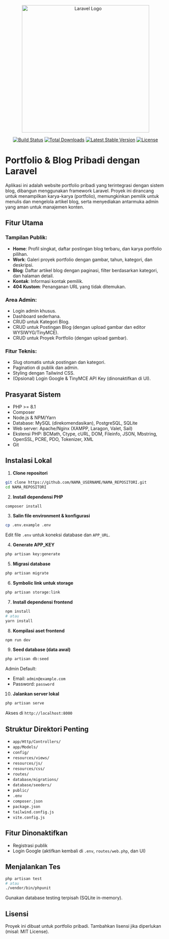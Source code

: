 <p align="center"><a href="https://laravel.com" target="_blank"><img src="https://raw.githubusercontent.com/laravel/art/master/logo-lockup/5%20SVG/2%20CMYK/1%20Full%20Color/laravel-logolockup-cmyk-red.svg" width="400" alt="Laravel Logo"></a></p>

<p align="center">
<a href="https://github.com/laravel/framework/actions"><img src="https://github.com/laravel/framework/workflows/tests/badge.svg" alt="Build Status"></a>
<a href="https://packagist.org/packages/laravel/framework"><img src="https://img.shields.io/packagist/dt/laravel/framework" alt="Total Downloads"></a>
<a href="https://packagist.org/packages/laravel/framework"><img src="https://img.shields.io/packagist/v/laravel/framework" alt="Latest Stable Version"></a>
<a href="https://packagist.org/packages/laravel/framework"><img src="https://img.shields.io/packagist/l/laravel/framework" alt="License"></a>
</p>

# Portfolio & Blog Pribadi dengan Laravel

Aplikasi ini adalah website portfolio pribadi yang terintegrasi dengan sistem blog, dibangun menggunakan framework Laravel. Proyek ini dirancang untuk menampilkan karya-karya (portfolio), memungkinkan pemilik untuk menulis dan mengelola artikel blog, serta menyediakan antarmuka admin yang aman untuk manajemen konten.

## Fitur Utama

### Tampilan Publik:

* **Home**: Profil singkat, daftar postingan blog terbaru, dan karya portfolio pilihan.
* **Work**: Galeri proyek portfolio dengan gambar, tahun, kategori, dan deskripsi.
* **Blog**: Daftar artikel blog dengan paginasi, filter berdasarkan kategori, dan halaman detail.
* **Kontak**: Informasi kontak pemilik.
* **404 Kustom**: Penanganan URL yang tidak ditemukan.

### Area Admin:

* Login admin khusus.
* Dashboard sederhana.
* CRUD untuk Kategori Blog.
* CRUD untuk Postingan Blog (dengan upload gambar dan editor WYSIWYG/TinyMCE).
* CRUD untuk Proyek Portfolio (dengan upload gambar).

### Fitur Teknis:

* Slug otomatis untuk postingan dan kategori.
* Pagination di publik dan admin.
* Styling dengan Tailwind CSS.
* (Opsional) Login Google & TinyMCE API Key (dinonaktifkan di UI).

## Prasyarat Sistem

* PHP >= 8.1
* Composer
* Node.js & NPM/Yarn
* Database: MySQL (direkomendasikan), PostgreSQL, SQLite
* Web server: Apache/Nginx (XAMPP, Laragon, Valet, Sail)
* Ekstensi PHP: BCMath, Ctype, cURL, DOM, Fileinfo, JSON, Mbstring, OpenSSL, PCRE, PDO, Tokenizer, XML
* Git

## Instalasi Lokal

1. **Clone repositori**

```bash
git clone https://github.com/NAMA_USERNAME/NAMA_REPOSITORI.git
cd NAMA_REPOSITORI
```

2. **Install dependensi PHP**

```bash
composer install
```

3. **Salin file environment & konfigurasi**

```bash
cp .env.example .env
```

Edit file `.env` untuk koneksi database dan `APP_URL`.

4. **Generate APP\_KEY**

```bash
php artisan key:generate
```

5. **Migrasi database**

```bash
php artisan migrate
```

6. **Symbolic link untuk storage**

```bash
php artisan storage:link
```

7. **Install dependensi frontend**

```bash
npm install
# atau
yarn install
```

8. **Kompilasi aset frontend**

```bash
npm run dev
```

9. **Seed database (data awal)**

```bash
php artisan db:seed
```

Admin Default:

* Email: `admin@example.com`
* Password: `password`

10. **Jalankan server lokal**

```bash
php artisan serve
```

Akses di `http://localhost:8000`

## Struktur Direktori Penting

* `app/Http/Controllers/`
* `app/Models/`
* `config/`
* `resources/views/`
* `resources/js/`
* `resources/css/`
* `routes/`
* `database/migrations/`
* `database/seeders/`
* `public/`
* `.env`
* `composer.json`
* `package.json`
* `tailwind.config.js`
* `vite.config.js`

## Fitur Dinonaktifkan

* Registrasi publik
* Login Google (aktifkan kembali di `.env`, `routes/web.php`, dan UI)

## Menjalankan Tes

```bash
php artisan test
# atau
./vendor/bin/phpunit
```

Gunakan database testing terpisah (SQLite in-memory).

## Lisensi

Proyek ini dibuat untuk portfolio pribadi. Tambahkan lisensi jika diperlukan (misal: MIT License).
